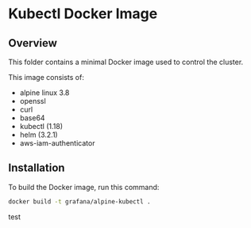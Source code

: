 # Kubectl Docker Image

## Overview

This folder contains a minimal Docker image used to control the cluster.

This image consists of:

- alpine linux 3.8
- openssl
- curl
- base64
- kubectl (1.18)
- helm (3.2.1)
- aws-iam-authenticator

## Installation

To build the Docker image, run this command:

```bash
docker build -t grafana/alpine-kubectl .
```
test
